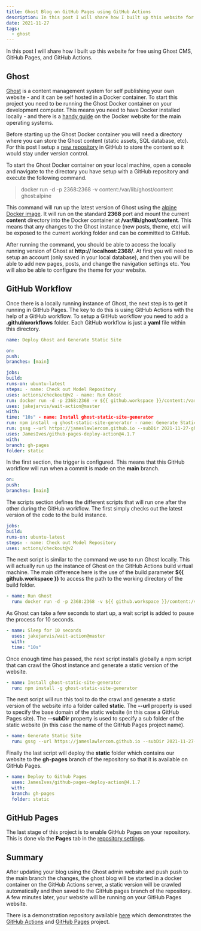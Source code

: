 ```yaml
---
title: Ghost Blog on GitHub Pages using GitHub Actions
description: In this post I will share how I built up this website for free using Ghost CMS, GitHub Pages, and GitHub Actions.
date: 2021-11-27
tags:
  - ghost
---
```


In this post I will share how I built up this website for free using Ghost CMS, GitHub Pages, and GitHub Actions.

## Ghost

[Ghost](https://ghost.org/) is a content management system for self publishing your own website - and it can be self hosted in a Docker container. To start this project you need to be running the Ghost Docker container on your development computer. This means you need to have Docker installed locally - and there is a [handy guide](https://docs.docker.com/get-docker/) on the Docker website for the main operating systems.

Before starting up the Ghost Docker container you will need a directory where you can store the Ghost content (static assets, SQL database, etc). For this post I setup a [new repository](https://github.com/jameslawlercom/2021-11-27-ghost-blog-on-github-pages-using-github-actions) in GitHub to store the content so it would stay under version control.

To start the Ghost Docker container on your local machine, open a console and navigate to the directory you have setup with a GitHub repository and execute the following command.

> docker run -d -p 2368:2368 -v content:/var/lib/ghost/content ghost:alpine

This command will run up the latest version of Ghost using the [alpine Docker image](https://hub.docker.com/_/ghost). It will run on the standard **2368** port and mount the current **content** directory into the Docker container at **/var/lib/ghost/content**. This means that any changes to the Ghost instance (new posts, theme, etc) will be exposed to the current working folder and can be committed to GitHub.

After running the command, you should be able to access the locally running version of Ghost at **http:// localhost:2368/**. At first you will need to setup an account (only saved in your local database), and then you will be able to add new pages, posts, and change the navigation settings etc. You will also be able to configure the theme for your website.

## GitHub Workflow

Once there is a locally running instance of Ghost, the next step is to get it running in GitHub Pages. The key to do this is using GitHub Actions with the help of a GitHub workflow. To setup a GitHub workflow you need to add a **.github\workflows** folder. Each GitHub workflow is just a **yaml** file within this directory.

```yaml
name: Deploy Ghost and Generate Static Site

on:
push:
branches: [main]

jobs:
build:
runs-on: ubuntu-latest
steps: - name: Check out Model Repository
uses: actions/checkout@v2 - name: Run Ghost
run: docker run -d -p 2368:2368 -v ${{ github.workspace }}/content:/var/lib/ghost/content ghost:alpine - name: Sleep for 10 seconds
uses: jakejarvis/wait-action@master
with:
time: "10s" - name: Install ghost-static-site-generator
run: npm install -g ghost-static-site-generator - name: Generate Static Site
run: gssg --url https://jameslawlercom.github.io --subDir 2021-11-27-ghost-blog-on-github-pages-using-github-actions - name: Deploy to Github Pages
uses: JamesIves/github-pages-deploy-action@4.1.7
with:
branch: gh-pages
folder: static
```

In the first section, the trigger is configured. This means that this GitHub workflow will run when a commit is made on the **main** branch.

```yaml
on:
push:
branches: [main]
```

The scripts section defines the different scripts that will run one after the other during the GitHub workflow. The first simply checks out the latest version of the code to the build instance.

```yaml
jobs:
build:
runs-on: ubuntu-latest
steps: - name: Check out Model Repository
uses: actions/checkout@v2
```

The next script is similar to the command we use to run Ghost locally. This will actually run up the instance of Ghost on the GitHub Actions build virtual machine. The main difference here is the use of the build parameter **${{ github.workspace }}** to access the path to the working directory of the build folder.

```yaml
- name: Run Ghost
  run: docker run -d -p 2368:2368 -v ${{ github.workspace }}/content:/var/lib/ghost/content ghost:alpine
```

As Ghost can take a few seconds to start up, a wait script is added to pause the process for 10 seconds.

```yaml
- name: Sleep for 10 seconds
  uses: jakejarvis/wait-action@master
  with:
  time: "10s"
```

Once enough time has passed, the next script installs globally a npm script that can crawl the Ghost instance and generate a static version of the website.

```yaml
- name: Install ghost-static-site-generator
  run: npm install -g ghost-static-site-generator
```

The next script will run this tool to do the crawl and generate a static version of the website into a folder called **static**. The **--url** property is used to specify the base domain of the static website (in this case a GitHub Pages site). The **--subDir** property is used to specify a sub folder of the static website (in this case the name of the GitHub Pages project name).

```yaml
- name: Generate Static Site
  run: gssg --url https://jameslawlercom.github.io --subDir 2021-11-27-ghost-blog-on-github-pages-using-github-actions
```

Finally the last script will deploy the **static** folder which contains our website to the **gh-pages** branch of the repository so that it is available on GitHub Pages.

```yaml
- name: Deploy to Github Pages
  uses: JamesIves/github-pages-deploy-action@4.1.7
  with:
  branch: gh-pages
  folder: static
```

## GitHub Pages

The last stage of this project is to enable GitHub Pages on your repository. This is done via the **Pages** tab in the [repository settings](https://github.com/jameslawlercom/2021-11-27-ghost-blog-on-github-pages-using-github-actions/settings/pages).

## Summary

After updating your blog using the Ghost admin website and push push to the main branch the changes, the ghost blog will be started in a docker container on the GitHub Actions server, a static version will be crawled automatically and then saved to the GitHub pages branch of the repository. A few minutes later, your website will be running on your GitHub Pages website.

There is a demonstration repository available [here](https://github.com/jameslawlercom/2021-11-27-ghost-blog-on-github-pages-using-github-actions) which demonstrates the [GitHub Actions](https://github.com/jameslawlercom/2021-11-27-ghost-blog-on-github-pages-using-github-actions/actions) and [GitHub Pages](https://jameslawlercom.github.io/2021-11-27-ghost-blog-on-github-pages-using-github-actions/) project.
